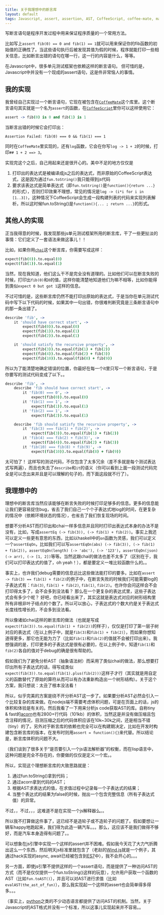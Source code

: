 ```yaml
---
title: 关于我理想中的断言库
layout: default
tags: Javascript, assert, assertion, AST, CoffeeScript, coffee-mate, macro, lisp
---
```


写断言语句是程序开发过程中用来保证程序质量的一个常用方法。

比如写上`assert fib(0) == 0 and fib(1) == 1`就可以用来保证你的fib函数的初始值的正确性了。当这些语句执行后被发现其值为假的时候，程序就能打印一些相关信息，比如断言出错的语句在哪一行，这一行的内容是什么，等等。

在Javascript中，很多单元测试框架也依赖这样的断言语句。 但可惜的是，Javascript中并没有一个现成的assert语句，这是件非常恼人的事情。

我的实现
--------

我曾经自己实现过一个断言语句，它现在被包含在[`CoffeeMate`](https://github.com/luochen1990/coffee-mate/wiki)这个库里。这个断言语句其实就是一个名为`assert`的函数，在[`CoffeeScript`](http://coffeescript.org/)里你可以这样使用它：

```coffeescript
assert -> fib(0) is 0 and fib(1) is 1
```

当断言出错的时候它会打印出：
```
Assertion Failed: fib(0) === 0 && fib(1) === 1
```

同时在`CoffeeMate`里实现的，还有`log`函数，它会在你写`log -> 1 + 2`的时候，打印`## 1 + 2 ==> 3`。

实现完这个之后，自己用起来还是很开心的。美中不足的地方仅仅是

1. 打印出的表达式是被编译成js之后的表达式，而非原始的CoffeeScript表达式，这是因为通过`fun.toString()`我只能得到js代码
2. 要求该表达式是简单表达式（即`fun.toString()`是`function(){return ...}`的形式），否则打印效果不理想，常见的情况是`log -> (i*i for i in [1..3])`，这种情况下CoffeeScript会生成一段构建列表的代码来实现列表解析，所以这时候fun.toString()是`function(){... ; return ...}`的形式。

其他人的实现
------------

正当我得意的时候，我发现那些js单元测试框架所用的断言库，干了一些更扯淡的事情：它们定义了一套语法来做这事儿！！

比如，如果你用[`chai`](https://github.com/chaijs/chai)这个断言库，你需要写成这样：

```coffeescript
expect(fib(0)).to.equal(0)
expect(fib(1)).to.equal(1)
```

当然，现在我知道，他们这么干不是完全没有道理的。比如他们可以在断言失败的时候，打印出`fib(0)`和`0`的值，这样你能清楚地知道他们为嘛不相等，比如你能得到类似`expect 0 but got 1`这样的信息。

不过可惜的是，这些断言库仍然不能打印出原始的表达式，于是当你在单元测试代码中写下以下代码的时候，如果其中一句出错，你很难判断究竟是三条断言语句中的那一条出错了。

```coffeescript
describe 'fib', ->
	it 'should have correct start', ->
		expect(fib(0)).to.equal(0)
		expect(fib(1)).to.equal(1)
		expect(fib(2)).to.equal(1)

	it 'should satisfy the recursive property', ->
		expect(fib(3)).to.equal(fib(1) + fib(2))
		expect(fib(4)).to.equal(fib(2) + fib(3))
		expect(fib(10)).to.equal(fib(8) + fib(9))
```

所以为了能清楚地确定错误的位置，你最好在每一个it里只写一个断言语句，于是你要写的测试代码变成了以下。。

```coffeescript
describe 'fib', ->
	describe 'fib should have correct start', ->
		it 'fib(0) === 0', ->
			expect(fib(0)).to.equal(0)
		it 'fib(1) === 1', ->
			expect(fib(1)).to.equal(1)
		it 'fib(2) === 1', ->
			expect(fib(2)).to.equal(1)

	describe 'fib should satisfy the recursive property', ->
		it 'fib(3) === fib(1) + fib(2)', ->
			expect(fib(3)).to.equal(fib(1) + fib(2))
		it 'fib(4) === fib(2) + fib(3)', ->
			expect(fib(4)).to.equal(fib(2) + fib(3))
		it 'fib(10) === fib(8) + fib(9)', ->
			expect(fib(10)).to.equal(fib(8) + fib(9))
```

太可怕了！ 这样写的测试代码，不仅包含了太多冗余（差不多就是每个测试表达式写两遍），而且也失去了`describe`和`it`的语义（你可以看到上面一段测试代码完全是可以念出来并且是可以理解的句子的，而下面这段就不行了）。

我理想中的
----------

理想中的断言库当然应该能够在断言失败的时候打印足够多的信息。更多的信息能让我们更容易捉住bug，省去了我们自己一个个子表达式地log的时间，在更复杂的情况中（依赖环境状态的情况），也省去了我们恢复现场的时间。

想要不分析AST而打印出和chai一样多信息并且同时打印出表达式本身的办法不是没有，比如，写成`assertEq (-> fib(3)), (-> fib(1) + fib(2))`。事实上我还可以定义一些更有意思的东西，比如以haskell中的`on`函数为灵感，我们可以定义一个`assertEqOn`，比如我们可以写`assertEqOn(abs) (-> fib(3)), (-> fib(1) + fib(2))`，`assertEqOn(length) (-> 'abc'), (-> '123')`，`assertEqOn(json) (-> arr), (-> [1, 2])`等等。当然这跟chai的做法也差不太多了（区别在于，我们可以打印表达式的值了，oh yeah！），都是要定义一堆比较函数什么的。。

事实上，也许我们debug需要的信息远比这些做法能打印的要多。比如在`assert -> fib(3) == fib(1) + fib(2)`的例子中，在断言失败的时候我们可能需要log的子表达式有：`fib(3)`, `fib(1) + fib(2)`, `fib(1)`, `fib(2)`。也许你会问这样会不会打印得太多了，会不会多到没法看？ 那么在一个更复杂的表达式里，这些子表达式会有多少个呢？ 好吧，你已经看出来了，其实这就是表达式对应的树形结构里所有非根非叶子结点的个数了。所以可以放心，子表达式的个数大约是关于表达式长度线性增长的，不会多到没法看。

所以像诸如chai这样的断言库的做法（也就是写成`expect(fib(3)).to.equal(fib(1) + fib(2))`的样子），仅仅是打印了第一层子树对应的表达式（在以上例子中，就是`fib(3)`和`fib(1) + fib(2)`），而如果你想知道得更多，那它也无能为力了（比如`fib(1)`和`fib(2)`的值就不会被打印出来）。我想强调的是，打印更多的子表达式是很有必要的，在以上例子中，知道`fib(1)`和`fib(2)`各自的值对于debug的确是很有帮助的。

假如我们为了避免分析AST（抽象语法树）而采用了类似chai的做法，那么想要打印出所有子表达式的话，得写成类似`expect(fib(3)).to.equal(fib(1).plus(fib(2)))`这样子才行（其实就是用自定义的函数替代了原始的算符从而可以有办法重新构造出一个树形结构）。关于这个方案，我只想说：太丑了根本没法看！

所以，似乎完美的方案是绕不开分析AST这一步了。如果要分析AST必然会引入一个比较复杂的库来做。在nodejs端不需要考虑体积问题，可是在页面上的话，js的体积和体验是有关的。然后我看了一下用来分析js code获取AST的库。自称tiny & fast的[acorn](https://github.com/marijnh/acorn)也有2800+行代码（101kb）的体积，当然这是并没有做压缩且包含注释的情况，目测压缩之后的代码体积应该在10k~30k之间，还是相当不错（tiny）的了。另外对于断言库的依赖也完全可以在构建期决定，比如在开发时构建包含断言库的版本，在发布时则用`assert = function(){}`来代替。所以结论是，断言库体积的问题不大。

（我们谈到了很多关于“是否要引入一个js语法解析器”的权衡，而在lisp语言中，这种问题是完全不存在的，你要做的仅仅是定义一个宏。。

所以，实现这个理想断言库的大致思路就是：
1. 通过fun.toString()拿到代码；
2. 通过acorn拿到代码的AST；
3. 根据AST求表达式的值，在求值过程中记录每一个子表达式的结果；
4. 当整个表达式的结果为false的时候，抛出一个包含完整信息（所有子表达式值）的异常。

不过，，不过，，，这难道不是在实现一个js解释器么。。

所以我不打算做这件事了，这已经不是造轮子或不造轮子的问题了。假如要想让一辆车happy地跑起来，我们得为此造一辆汽车。。。那么，这应该不是我们做得不够好，而是汽车本身造得有问题了。。

可以想象在js引擎中实现一个这样的assert并不困难。假如我今天花了大力气折腾出这么一个东西，然后明天js标准里就包含了（老赵的[Wind.js](https://github.com/JeffreyZhao/wind)就是一个例子，其通过hack实现的async, await已经被包含到[ES7](http://es6.ruanyifeng.com/#docs/promise)中），我不会开心的。。。

另一方面，即使js引擎不提供这样的一个assert语句，而是提供了一种访问AST的方式（而不是仅仅提供一个fun.toString()这样的玩意），允许用户获取一个函数的AST（比如`fun.toAST()`），并且可以对AST进行求值（比如`evalAST(the_ast_of_fun)`），那么我实现起一个这样的assert也会简单得多得多。。。

（事实上，[python](https://docs.python.org/2/library/ast.html)之类的不少动态语言都提供了访问AST的机制。当然，关于Javascript的AST格式并没有一个标准，所以这事儿实现起来并不容易。。


